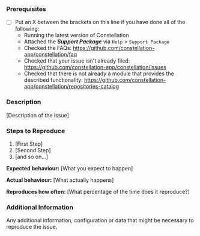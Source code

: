 <!--

### Requirements

* Filling out the template is required. Any pull request that does not include 
enough information to be reviewed in a timely manner may be closed at the 
maintainers' discretion.
* Have you read Constellation's Code of Conduct? By filing an issue, you are 
expected to comply with it, including treating everyone with respect: 
https://github.com/constellation-app/constellation/blob/master/CODE_OF_CONDUCT.md

-->

### Prerequisites

* [ ] Put an X between the brackets on this line if you have done all of the following:
    * Running the latest version of Constellation
	* Attached the ***Support Package*** via `Help` > `Support Package`
    * Checked the FAQs: https://github.com/constellation-app/constellation/faq
    * Checked that your issue isn't already filed: https://github.com/constellation-app/constellation/issues
    * Checked that there is not already a module that provides the described functionality: https://github.com/constellation-app/constellation/repositories-catalog

### Description

[Description of the issue]

### Steps to Reproduce

1. [First Step]
2. [Second Step]
3. [and so on...]

**Expected behaviour:** [What you expect to happen]

**Actual behaviour:** [What actually happens]

**Reproduces how often:** [What percentage of the time does it reproduce?]

### Additional Information

Any additional information, configuration or data that might be necessary to reproduce the issue.
